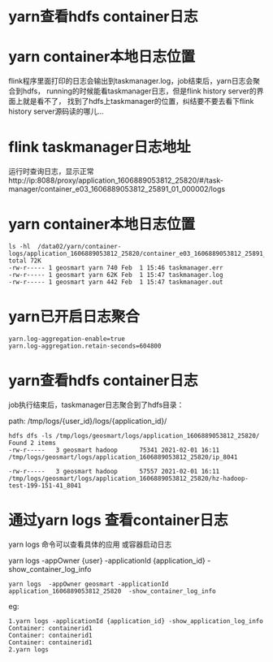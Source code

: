 # yarn查看hdfs container日志

# yarn container本地日志位置



flink程序里面打印的日志会输出到taskmanager.log，job结束后，yarn日志会聚合到hdfs，
running的时候能看taskmanager日志，但是flink history server的界面上就是看不了，
找到了hdfs上taskmanager的位置，纠结要不要去看下flink history server源码读的哪儿…



# flink taskmanager日志地址

运行时查询日志，显示正常
http://ip:8088/proxy/application_1606889053812_25820/#/task-manager/container_e03_1606889053812_25891_01_000002/logs

# yarn container本地日志位置

```
ls -hl  /data02/yarn/container-logs/application_1606889053812_25820/container_e03_1606889053812_25891_01_000002/
total 72K
-rw-r----- 1 geosmart yarn 740 Feb  1 15:46 taskmanager.err
-rw-r----- 1 geosmart yarn 62K Feb  1 15:47 taskmanager.log
-rw-r----- 1 geosmart yarn 442 Feb  1 15:47 taskmanager.out
```

# yarn已开启日志聚合

```
yarn.log-aggregation-enable=true
yarn.log-aggregation.retain-seconds=604800
```

# yarn查看hdfs container日志

job执行结束后，taskmanager日志聚合到了hdfs目录：

path: /tmp/logs/{user_id}/logs/{application_id}/

```
hdfs dfs -ls /tmp/logs/geosmart/logs/application_1606889053812_25820/
Found 2 items
-rw-r-----   3 geosmart hadoop      75341 2021-02-01 16:11 /tmp/logs/geosmart/logs/application_1606889053812_25820/ip_8041

-rw-r-----   3 geosmart hadoop      57557 2021-02-01 16:11 /tmp/logs/geosmart/logs/application_1606889053812_25820/hz-hadoop-test-199-151-41_8041

```



# 通过yarn logs 查看container日志

yarn logs 命令可以查看具体的应用 或容器启动日志

yarn logs -appOwner {user} -applicationId {application_id} -show_container_log_info

```
yarn logs  -appOwner geosmart -applicationId application_1606889053812_25820  -show_container_log_info
```



eg: 

```
1.yarn logs -applicationId {application_id} -show_application_log_info
Container: containerid1
Container: containerid1
Container: containerid1
2.yarn logs 
```

